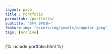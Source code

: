 ```yaml
--- 
layout: page
title : Portfolio 
permalink: /portfolio/
subtitle: "현재 진행중~" 
feature-img: "assets/img/pexels/computer.jpeg"
tags: [Archive]
---
```


{% include portfolio.html %}
